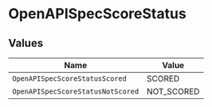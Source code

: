 # OpenAPISpecScoreStatus


## Values

| Name                              | Value                             |
| --------------------------------- | --------------------------------- |
| `OpenAPISpecScoreStatusScored`    | SCORED                            |
| `OpenAPISpecScoreStatusNotScored` | NOT_SCORED                        |
